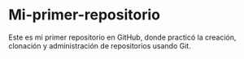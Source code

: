 # Mi-primer-repositorio
Este es mi primer repositorio en GitHub, donde practicó la creación, clonación y administración de repositorios usando Git.
